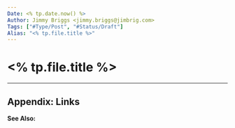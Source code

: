 ```yaml
---
Date: <% tp.date.now() %>
Author: Jimmy Briggs <jimmy.briggs@jimbrig.com>
Tags: ["#Type/Post", "#Status/Draft"]
Alias: "<% tp.file.title %>"
---
```


# <% tp.file.title %>

***

## Appendix: Links

**See Also:**


